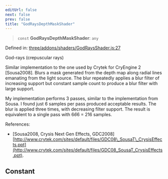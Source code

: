 ```yaml
---
editUrl: false
next: false
prev: false
title: "GodRaysDepthMaskShader"
---
```


> `const` **GodRaysDepthMaskShader**: `any`

Defined in: [three/addons/shaders/GodRaysShader.js:27](https://github.com/DefinitelyMaybe/three-i18n/blob/fa57b79433d1c349ffb23a78727299c8d4190136/three/addons/shaders/GodRaysShader.js#L27)

God-rays (crepuscular rays)

Similar implementation to the one used by Crytek for CryEngine 2 [Sousa2008].
Blurs a mask generated from the depth map along radial lines emanating from the light
source. The blur repeatedly applies a blur filter of increasing support but constant
sample count to produce a blur filter with large support.

My implementation performs 3 passes, similar to the implementation from Sousa. I found
just 6 samples per pass produced acceptable results. The blur is applied three times,
with decreasing filter support. The result is equivalent to a single pass with
6*6*6 = 216 samples.

References:
- [Sousa2008, Crysis Next Gen Effects, GDC2008][http://www.crytek.com/sites/default/files/GDC08\_SousaT\_CrysisEffects.ppt](http://www.crytek.com/sites/default/files/GDC08_SousaT_CrysisEffects.ppt).

## Constant
